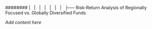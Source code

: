 ######## |   |   |   |   |   |   |   ├── Risk-Return Analysis of Regionally Focused vs. Globally Diversified Funds

*Add content here*
